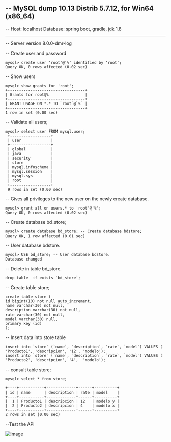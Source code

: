 
-- MySQL dump 10.13  Distrib 5.7.12, for Win64 (x86_64)
--
-- Host: localhost    Database: spring boot, gradle, jdk 1.8
-- ------------------------------------------------------
-- Server version	8.0.0-dmr-log

-- Create user and password
    
    mysql> create user 'root'@'%' identified by 'root';
    Query OK, 0 rows affected (0.02 sec)

-- Show users
    
    mysql> show grants for 'root';
    +----------------------------------+
    | Grants for root@%                |
    +----------------------------------+
    | GRANT USAGE ON *.* TO `root`@`%` |
    +----------------------------------+
    1 row in set (0.00 sec)

-- Validate all users; 
    
    mysql> select user FROM mysql.user;
     +------------------+
     | user             |
     +------------------+
     | global           |
     | java             |
     | security         |
     | store            |
     | mysql.infoschema |
     | mysql.session    |
     | mysql.sys        |
     | root             |
     +------------------+
     9 rows in set (0.00 sec)
    
-- Gives all privileges to the new user on the newly create database.    

    
    mysql> grant all on users.* to 'root'@'%';
    Query OK, 0 rows affected (0.02 sec)
    
-- Create database bd_store;
    
    mysql> create database bd_store; -- Create database bdstore;
    Query OK, 1 row affected (0.01 sec)
    
-- User database bdstore.      
    
    mysql> USE bd_store; -- User database bdstore.
    Database changed
    


-- Delete in table bd_store.

    drop table  if exists `bd_store`; 

-- Create table store;    
    
    create table store (   
    id bigint(10) not null auto_increment,
    name varchar(30) not null,
    description varchar(30) not null,
    rate varchar(30) not null,
    model varchar(30) null,
    primary key (id)
    );
    
-- Insert data into store table

    insert into `store` (`name`, `description`, `rate`, `model`) VALUES ( 'Producto1', 'descripcion', '12', 'modelo');
    insert into `store` (`name`, `description`, `rate`, `model`) VALUES ( 'Producto2', 'descripcion', '4',  'modelo');
    

-- consult table store;
   
    mysql> select * from store;
   
    +----+-----------+-------------+------+----------+
    | id | name      | description | rate | model    |
    +----+-----------+-------------+------+----------+
    |  1 | Producto1 | descripcion | 12   | modelo y |
    |  2 | Producto2 | descripcion | 4    | modelo x |
    +----+-----------+-------------+------+----------+
    2 rows in set (0.00 sec)

--Test the API    
    
![image](https://user-images.githubusercontent.com/84020431/127106515-59aa897f-c55d-4d5a-8af9-a463e59de5f5.png)

    
    
    
